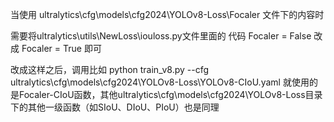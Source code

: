 当使用 ultralytics\cfg\models\cfg2024\YOLOv8-Loss\Focaler 文件下的内容时

需要将ultralytics\utils\NewLoss\iouloss.py文件里面的
代码
Focaler = False
改成
Focaler = True
即可


改成这样之后，调用比如 python train_v8.py --cfg ultralytics\cfg\models\cfg2024\YOLOv8-Loss\YOLOv8-CIoU.yaml
就使用的是Focaler-CIoU函数，其他ultralytics\cfg\models\cfg2024\YOLOv8-Loss目录下的其他一级函数（如SIoU、DIoU、PIoU）也是同理